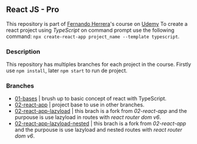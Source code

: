 ## React JS - Pro 
This repository is part of [Fernando Herrera](https://fernando-herrera.com/)'s course on [Udemy](https://www.udemy.com/course/react-pro/)
To create a react project using *TypeScript* on command prompt use the following command: `npx create-react-app project_name --template typescript`.

### Description
This repository has multiples branches for each project in the course. Firstly use `npm install`, later `npm start` to run de project.

### Branches
- [01-bases](https://github.com/Juxn89/ReactJs-Pro/tree/01-bases) | brush up to basic concept of react with TypeScript.
- [02-react-app](https://github.com/Juxn89/ReactJs-Pro/tree/01-bases) | project base to use in other branches.
- [02-react-app-lazyload](https://github.com/Juxn89/ReactJs-Pro/tree/02-react-app-lazyload) | this brach is a fork from *02-react-app* and the purpouse is use lazyload in routes with *react router dom v6*.
- [02-react-app-lazyload-nested](https://github.com/Juxn89/ReactJs-Pro/tree/02-react-app-lazyload-nested) | this brach is a fork from *02-react-app* and the purpouse is use lazyload and nested routes with *react router dom v6*.